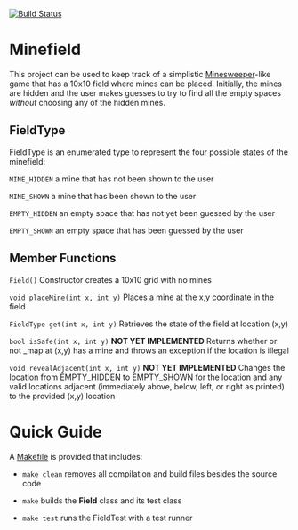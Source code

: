 [![Build Status](https://travis-ci.org/deoakshay/Minefield.svg?branch=master)](https://travis-ci.org/deoakshay/Minefield)
# Minefield

This project can be used to keep track of a simplistic [Minesweeper](https://en.wikipedia.org/wiki/Minesweeper_%28video_game%29)-like game that has a 10x10 field where mines can be placed. Initially, the mines are hidden and the user makes guesses to try to find all the empty spaces *without* choosing any of the hidden mines.

## FieldType

FieldType is an enumerated type to represent the four possible states of the minefield:

`MINE_HIDDEN` a mine that has not been shown to the user

`MINE_SHOWN` a mine that has been shown to the user

`EMPTY_HIDDEN` an empty space that has not yet been guessed by the user

`EMPTY_SHOWN` an empty space that has been guessed by the user

## Member Functions

`Field()` Constructor creates a 10x10 grid with no mines

`void placeMine(int x, int y)` Places a mine at the x,y coordinate in the field

`FieldType get(int x, int y)` Retrieves the state of the field at location (x,y)

`bool isSafe(int x, int y)` **NOT YET IMPLEMENTED** Returns whether or not _map at (x,y) has a mine and throws an exception if the location is illegal

`void revealAdjacent(int x, int y)` **NOT YET IMPLEMENTED** Changes the location from EMPTY_HIDDEN to EMPTY_SHOWN for the location and any valid locations adjacent (immediately above, below, left, or right as printed) to the provided (x,y) location

# Quick Guide

A [Makefile](Makefile) is provided that includes:

* `make clean` removes all compilation and build files besides the source code

* `make` builds the **Field** class and its test class

* `make test` runs the FieldTest with a test runner
